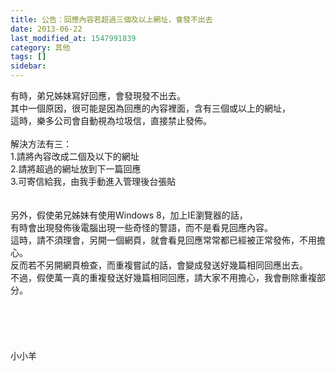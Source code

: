 ```yaml
---
title: 公告：回應內容若超過三個及以上網址，會發不出去
date: 2013-06-22
last_modified_at: 1547991839
category: 其他
tags: []
sidebar: 
---
```


<p>有時，弟兄姊妹寫好回應，會發現發不出去。<br/>其中一個原因，很可能是因為回應的內容裡面，含有三個或以上的網址，<br/>這時，樂多公司會自動視為垃圾信，直接禁止發佈。<br/><br/><!--more-->解決方法有三：<br/>1.請將內容改成二個及以下的網址<br/>2.請將超過的網址放到下一篇回應<br/>3.可寄信給我，由我手動進入管理後台張貼<br/><br/><br/>另外，假使弟兄姊妹有使用Windows 8，加上IE瀏覽器的話，<br/>有時會出現發佈後電腦出現一些奇怪的警語，而不是看見回應內容。<br/>這時，請不須理會，另開一個網頁，就會看見回應常常都已經被正常發佈，不用擔心。<br/>反而若不另開網頁檢查，而重複嘗試的話，會變成發送好幾篇相同回應出去。<br/>不過，假使萬一真的重複發送好幾篇相同回應，請大家不用擔心，我會刪除重複部分。<br/><br/><br/><br/><br/><br/>小小羊<br/><br/><br/><br/><br/>
</p>